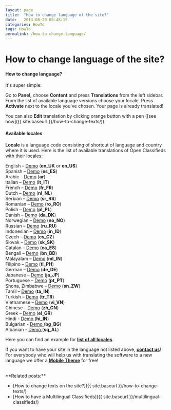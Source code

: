 ```yaml
---
layout: page
title:  "How to change language of the site?"
date:   2013-08-20 08:48:15
categories: HowTo
tags: HowTo
permalink: /how-to-change-language/
---
```

# How to change language of the site?


#### **How to change language?**

It's super simple: 

Go to **Panel,** choose **Content** and press **Translations** from the left sidebar. From the list of available language versions choose your locale. Press **Activate** next to the locale you've chosen. Your page is already translated!

You can also **Edit** translation by clicking orange button with a pen ([see how]({{ site.baseurl }}/how-to-change-texts/)). 

#### **Available locales**

**Locale** is a language code consisting of shortcut of language and country where it is used. Here is the list of available translations of Open Classifieds with their locales: 

English – [Demo](http://demo2.open-classifieds.com/?language=en_EN) (**en_UK** or **en_US**) <br>
Spanish – [Demo](http://demo2.open-classifieds.com/?language=es_ES) (**es_ES**) <br>
Arabic – [Demo](http://demo2.open-classifieds.com/?language=ar) (**ar**) <br>
Italian – [Demo](http://demo2.open-classifieds.com/?language=it_IT) (**it_IT**) <br>
French – [Demo](http://demo2.open-classifieds.com/?language=fr_FR) (**fr_FR**) <br>
Dutch – [Demo](http://demo2.open-classifieds.com/?language=nl_NL) (**nl_NL**) <br>
Serbian – [Demo](http://demo2.open-classifieds.com/?language=sr_RS) (**sr_RS**) <br>
Romanian – [Demo](http://demo2.open-classifieds.com/?language=ro_RO) (**ro_RO**) <br>
Polish – [Demo](http://demo2.open-classifieds.com/?language=pl_PL) (**pl_PL**) <br>
Danish – [Demo](http://demo2.open-classifieds.com/?language=da_DK) (**da_DK**) <br>
Norwegian – [Demo](http://demo2.open-classifieds.com/?language=no_NO) (**no_NO**) <br>
Russian – [Demo](http://demo2.open-classifieds.com/?language=ru_RU) (**ru_RU**) <br>
Indonesian – [Demo](http://demo2.open-classifieds.com/?language=in_ID) (**in_ID**) <br>
Czech – [Demo](http://demo2.open-classifieds.com/?language=cs_CZ) (**cs_CZ**) <br>
Slovak – [Demo](http://demo2.open-classifieds.com/?language=sk_SK) (**sk_SK**) <br>
Catalan – [Demo](http://demo2.open-classifieds.com/?language=ca_ES) (**ca_ES**) <br>
Bengali – [Demo](http://demo2.open-classifieds.com/?language=bn_BD) (**bn_BD**) <br>
Malayalam – [Demo](http://demo2.open-classifieds.com/?language=ml_IN) (**ml_IN**) <br>
Filipino – [Demo](http://demo2.open-classifieds.com/?language=tl_PH) (**tl_PH**) <br>
German – [Demo](http://demo2.open-classifieds.com/?language=de_DE) (**de_DE**) <br>
Japanese – [Demo](http://demo2.open-classifieds.com/?language=ja_JP) (**ja_JP**) <br>
Portuguese – [Demo](http://demo2.open-classifieds.com/?language=pt_PT) (**pt_PT**) <br>
Shona, Zimbabwe – [Demo](http://demo2.open-classifieds.com/?language=sn_ZW) (**sn_ZW**) <br>
Tamil – [Demo](http://demo2.open-classifieds.com/?language=ta_IN) (**ta_IN**) <br>
Turkish – [Demo](http://demo2.open-classifieds.com/?language=tr_TR) (**tr_TR**) <br>
Vietnamese – [Demo](http://demo2.open-classifieds.com/?language=vi_VN) (**vi_VN**) <br>
Chinese – [Demo](http://demo2.open-classifieds.com/?language=zh_CN) (**zh_CN**) <br>
Greek – [Demo](http://demo2.open-classifieds.com/?language=el_GR) (**el_GR**) <br>
Hindi - [Demo ](http://demo2.open-classifieds.com/?language=hi_IN)(**hi_IN**) <br>
Bulgarian - [Demo ](http://demo2.open-classifieds.com/?language=bg_BG)(**bg_BG**) <br>
Albanian - [Demo ](http://demo2.open-classifieds.com/?language=sq_AL)(**sq_AL**) <br>

Here you can find an example for **[list of all locales](http://www.roseindia.net/tutorials/I18N/locales-list.shtml)**. 

If you want to have your site in the language not listed above, **[contact us](http://open-classifieds.com/contact/)**! For everybody who will help us with translating the software to a new language we offer a **[Mobile Theme](http://open-classifieds.com/market/mobile/)** for free!

<br>
**Related posts:**

  * [How to change texts on the site?]({{ site.baseurl }}/how-to-change-texts/)
  * [How to have a Multilingual Classifieds]({{ site.baseurl }}/multilingual-classifieds/)
  

<!--title: How to change language of the site?
link: http://open-classifieds.com/2013/08/20/how-to-change-language/
author: admin
description: 
post_id: 9548
created: 2013/08/20 10:48:15
created_gmt: 2013/08/20 08:48:15
comment_status: open
post_name: how-to-change-language
status: publish
post_type: post-->